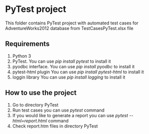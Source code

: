 
# PyTest project
This folder contains PyTest project with automated test cases for AdventureWorks2012 database from TestCasesPyTest.xlsx file
## Requirements
1. Python 3
2. PyTest. You can use _pip install pytest_ to install it 
3. pyodbc interface. You can use _pip install pyodbc_ to install it
4. pytest-html plugin You can use _pip install pytest-html_ to install it
5. loggin library You can use _pip install logging_ to install it
## How to use the project
1. Go to directory PyTest
2. Run test cases you can use _pytest_ command
3. If you would like to generate a report you can use _pytest --html=report.html_ command
4. Check report.htm files in directory PyTest
